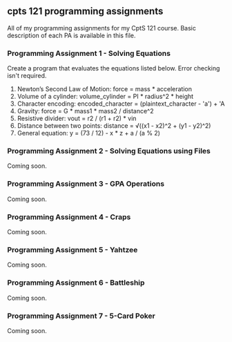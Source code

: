 ## cpts 121 programming assignments
All of my programming assignments for my CptS 121 course. Basic description of each PA is available in this file.

### Programming Assignment 1 - Solving Equations
Create a program that evaluates the equations listed below. Error checking isn't required.
1. Newton’s Second Law of Motion: force = mass * acceleration
2. Volume of a cylinder: volume_cylinder = PI * radius^2 * height
3. Character encoding: encoded_character = (plaintext_character - 'a') + 'A
4. Gravity: force = G * mass1 * mass2 / distance^2
5. Resistive divider: vout = r2 / (r1 + r2) * vin
6. Distance between two points: distance = √((x1 - x2)^2 + (y1 - y2)^2)
7. General equation: y = (73 / 12) - x * z + a / (a % 2)

### Programming Assignment 2 - Solving Equations using Files
Coming soon.

### Programming Assignment 3 - GPA Operations
Coming soon.

### Programming Assignment 4 - Craps
Coming soon.

### Programming Assignment 5 - Yahtzee
Coming soon.

### Programming Assignment 6 - Battleship
Coming soon.

### Programming Assignment 7 - 5-Card Poker
Coming soon.
